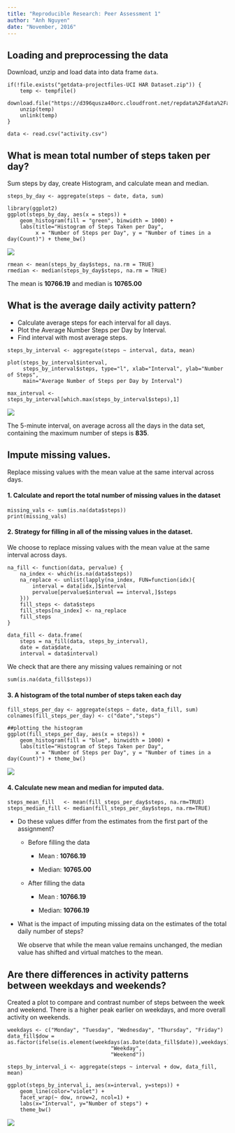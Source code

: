 ```yaml
---
title: "Reproducible Research: Peer Assessment 1"
author: "Anh Nguyen"
date: "November, 2016"
---
```


## Loading and preprocessing the data

Download, unzip and load data into data frame `data`. 
```{r}
if(!file.exists("getdata-projectfiles-UCI HAR Dataset.zip")) {
    temp <- tempfile()
    download.file("https://d396qusza40orc.cloudfront.net/repdata%2Fdata%2Factivity.zip",temp)
    unzip(temp)
    unlink(temp)
}

data <- read.csv("activity.csv")
```


## What is mean total number of steps taken per day?
Sum steps by day, create Histogram, and calculate mean and median.
```{r} 
steps_by_day <- aggregate(steps ~ date, data, sum)

library(ggplot2)
ggplot(steps_by_day, aes(x = steps)) + 
    geom_histogram(fill = "green", binwidth = 1000) + 
    labs(title="Histogram of Steps Taken per Day", 
         x = "Number of Steps per Day", y = "Number of times in a day(Count)") + theme_bw()
```
![](figure/unnamed-chunk-2-1.png)

```{r}
rmean <- mean(steps_by_day$steps, na.rm = TRUE)
rmedian <- median(steps_by_day$steps, na.rm = TRUE)
```

The mean is **10766.19** and median is **10765.00**

## What is the average daily activity pattern?

* Calculate average steps for each interval for all days. 
* Plot the Average Number Steps per Day by Interval. 
* Find interval with most average steps.

```{r}
steps_by_interval <- aggregate(steps ~ interval, data, mean)

plot(steps_by_interval$interval,
     steps_by_interval$steps, type="l", xlab="Interval", ylab="Number of Steps",
     main="Average Number of Steps per Day by Interval")

max_interval <- steps_by_interval[which.max(steps_by_interval$steps),1]
```

![](figure/unnamed-chunk-3-1.png)

The 5-minute interval, on average across all the days in the data set, containing the maximum number of steps is **835**.

## Impute missing values.
Replace missing values with the mean value at the same interval across days.

#### 1. Calculate and report the total number of missing values in the dataset
```{r}
missing_vals <- sum(is.na(data$steps))
print(missing_vals)
```
#### 2. Strategy for filling in all of the missing values in the dataset.
We choose to replace missing values with the mean value at the same interval across days.
```{r}
na_fill <- function(data, pervalue) {
    na_index <- which(is.na(data$steps))
    na_replace <- unlist(lapply(na_index, FUN=function(idx){
        interval = data[idx,]$interval
        pervalue[pervalue$interval == interval,]$steps
    }))
    fill_steps <- data$steps
    fill_steps[na_index] <- na_replace
    fill_steps
}

data_fill <- data.frame(  
    steps = na_fill(data, steps_by_interval),  
    date = data$date,  
    interval = data$interval)
```
We check that are there any missing values remaining or not
```{r}
sum(is.na(data_fill$steps))
```
#### 3. A histogram of the total number of steps taken each day
```{r}
fill_steps_per_day <- aggregate(steps ~ date, data_fill, sum)
colnames(fill_steps_per_day) <- c("date","steps")

##plotting the histogram
ggplot(fill_steps_per_day, aes(x = steps)) + 
    geom_histogram(fill = "blue", binwidth = 1000) + 
    labs(title="Histogram of Steps Taken per Day", 
         x = "Number of Steps per Day", y = "Number of times in a day(Count)") + theme_bw()
```

![](figure/unnamed-chunk-7-1.png)

#### 4. Calculate new mean and median for imputed data.
```{r}
steps_mean_fill   <- mean(fill_steps_per_day$steps, na.rm=TRUE)
steps_median_fill <- median(fill_steps_per_day$steps, na.rm=TRUE)
```

* Do these values differ from the estimates from the first part of the assignment?

    * Before filling the data

        * Mean : **10766.19**
    
        * Median: **10765.00**
    
    * After filling the data

        * Mean : **10766.19**
    
        * Median: **10766.19**
        
* What is the impact of imputing missing data on the estimates of the total daily number of steps?

    We observe that while the mean value remains unchanged, the median value has shifted and virtual matches to the mean.

## Are there differences in activity patterns between weekdays and weekends?
Created a plot to compare and contrast number of steps between the week and weekend. There is a higher peak earlier on weekdays, and more overall activity on weekends.  
``` {r}
weekdays <- c("Monday", "Tuesday", "Wednesday", "Thursday", "Friday")
data_fill$dow = as.factor(ifelse(is.element(weekdays(as.Date(data_fill$date)),weekdays), 
                                 "Weekday", 
                                 "Weekend"))

steps_by_interval_i <- aggregate(steps ~ interval + dow, data_fill, mean)

ggplot(steps_by_interval_i, aes(x=interval, y=steps)) + 
    geom_line(color="violet") + 
    facet_wrap(~ dow, nrow=2, ncol=1) +
    labs(x="Interval", y="Number of steps") +
    theme_bw()
```
![](figure/unnamed-chunk-9-1.png)